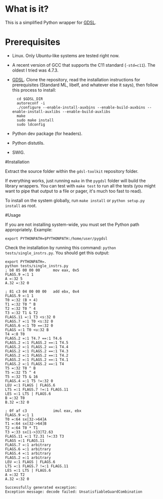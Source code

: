 # What is it?

This is a simplified Python wrapper for [GDSL](http://code.google.com/p/gdsl-toolkit/).

# Prerequisites

* Linux. Only Ubuntu-like systems are tested right now.
* A recent version of GCC that supports the C11 standard (`-std=c11`). The oldest I tried was 4.7.3.
* [GDSL](http://code.google.com/p/gdsl-toolkit/). Clone the repository, read the installation instructions for
  prerequisites (Standard ML, libelf, and whatever else it says), then follow this process to install:

        cd $GDSL_DIR
        autoreconf -i
        ./configure --enable-install-auxbins --enable-build-auxbins --enable-install-auxlibs --enable-build-auxlibs
        make
        sudo make install
        sudo ldconfig

* Python dev package (for headers).
* Python distutils.
* SWIG.

#Installation

Extract the source folder within the `gdsl-toolkit` repository folder.

If everything works, just running `make` in the `pygdsl` folder will build the library wrappers. You
can test with `make test` to run all the tests (you might want to pipe that output to a file or pager,
it's much too fast to read).

To install on the system globally, run `make install` or `python setup.py install` as root.

#Usage

If you are not installing system-wide, you must set the Python path appropriately. Example:

    export PYTHONPATH=$PYTHONPATH:/home/user/pygdsl

Check the installation by running this command: `python tests/single_instrs.py`. You should get
this output:

    export PYTHONPATH=.
    python tests/single_instrs.py
    ; b8 05 00 00 00      mov eax, 0x5
    FLAGS.9 =:1 1
    A =:32 5
    A.32 =:32 0

    ; 81 c3 04 00 00 00   add ebx, 0x4
    FLAGS.9 =:1 1
    T0 =:32 (B + 4)
    T1 =:32 T0 ^ B
    T2 =:32 T0 ^ 4
    T3 =:32 T1 & T2
    FLAGS.11 =:1 T3 <s:32 0
    FLAGS.7 =:1 T0 <s:32 0
    FLAGS.6 =:1 T0 ==:32 0
    FLAGS =:1 T0 <u:32 B
    T4 =:8 T0
    FLAGS.2 =:1 T4.7 ==:1 T4.6
    FLAGS.2 =:1 FLAGS.2 ==:1 T4.5
    FLAGS.2 =:1 FLAGS.2 ==:1 T4.4
    FLAGS.2 =:1 FLAGS.2 ==:1 T4.3
    FLAGS.2 =:1 FLAGS.2 ==:1 T4.2
    FLAGS.2 =:1 FLAGS.2 ==:1 T4.1
    FLAGS.2 =:1 FLAGS.2 ==:1 T4
    T5 =:32 T0 ^ B
    T5 =:32 T5 ^ 4
    T5 =:32 T5 & 16
    FLAGS.4 =:1 T5 !=:32 0
    LEU =:1 FLAGS | FLAGS.6
    LTS =:1 FLAGS.7 !=:1 FLAGS.11
    LES =:1 LTS | FLAGS.6
    B =:32 T0
    B.32 =:32 0

    ; 0f af c3            imul eax, ebx
    FLAGS.9 =:1 1
    T0 =:64 sx[32->64]A
    T1 =:64 sx[32->64]B
    T2 =:64 T0 * T1
    T3 =:33 sx[1->33]T2.63
    FLAGS.11 =:1 T2.31 !=:33 T3
    FLAGS =:1 FLAGS.11
    FLAGS.7 =:1 arbitrary
    FLAGS.6 =:1 arbitrary
    FLAGS.4 =:1 arbitrary
    FLAGS.2 =:1 arbitrary
    LEU =:1 FLAGS | FLAGS.6
    LTS =:1 FLAGS.7 !=:1 FLAGS.11
    LES =:1 LTS | FLAGS.6
    A =:32 T2
    A.32 =:32 0

    Successfully generated exception:
    Exception message: decode failed: UnsatisfiableGuardCombination

